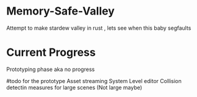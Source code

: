 # Memory-Safe-Valley
Attempt to make stardew valley in rust , lets see when this baby segfaults 

# Current Progress
Prototyping phase aka no progress 

#todo for the prototype 
Asset streaming System 
Level editor 
Collision detectin measures for large scenes (Not large maybe)

